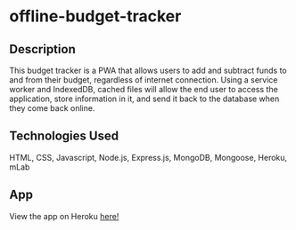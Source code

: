 # offline-budget-tracker

## Description
This budget tracker is a PWA that allows users to add and subtract funds to and from their budget, regardless of internet connection. 
Using a service worker and IndexedDB, cached files will allow the end user to access the application, store information in it, and send it back to the database when they come back online.

## Technologies Used
HTML, CSS, Javascript, Node.js, Express.js, MongoDB, Mongoose, Heroku, mLab

## App
View the app on Heroku <a href="https://peaceful-garden-72864.herokuapp.com/">here!</a>